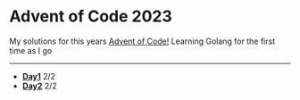 # Advent of Code 2023
My solutions for this years [Advent of Code!](https://adventofcode.com/2023) Learning Golang for the first time as I go


---

* **[Day1](https://github.com/IeemeliK/adventofcode23/tree/master/cmd/day1)** 2/2
* **[Day2](https://github.com/IeemeliK/adventofcode23/tree/master/cmd/day2)** 2/2
